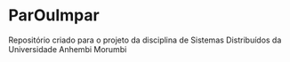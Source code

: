 # ParOuImpar
Repositório criado para o projeto da disciplina de Sistemas Distribuídos da Universidade Anhembi Morumbi
